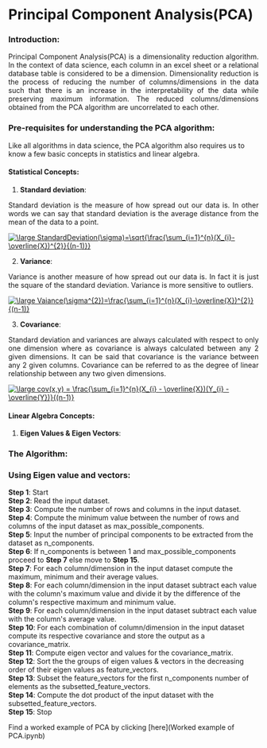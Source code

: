 # Principal Component Analysis(PCA)

### Introduction:

<div align="justify">
Principal Component Analysis(PCA) is a dimensionality reduction algorithm. In the context of data science, each column in an excel sheet or a relational database table is considered to be a dimension. Dimensionality reduction is the process of reducing the number of columns/dimensions in the data such that there is an increase in the interpretability of the data while preserving maximum information. The reduced columns/dimensions obtained from the PCA algorithm are uncorrelated to each other. 
</div>

### Pre-requisites for understanding the PCA algorithm:

Like all algorithms in data science, the PCA algorithm also requires us to know a few basic concepts in statistics and linear algebra. 

#### Statistical Concepts:

1. <b>Standard deviation</b>:<br/>
<div align="justify">Standard deviation is the measure of how spread out our data is. In other words we can say that standard deviation is the average distance from the mean of the data to a point.</div>

<a href="https://www.codecogs.com/eqnedit.php?latex=\large&space;StandardDeviation(\sigma)=\sqrt{\frac{\sum_{i=1}^{n}(X_{i}-\overline{X})^{2}}{(n-1)}}" target="_blank"><img src="https://latex.codecogs.com/gif.latex?\large&space;StandardDeviation(\sigma)=\sqrt{\frac{\sum_{i=1}^{n}(X_{i}-\overline{X})^{2}}{(n-1)}}" title="\large StandardDeviation(\sigma)=\sqrt{\frac{\sum_{i=1}^{n}(X_{i}-\overline{X})^{2}}{(n-1)}}" /></a>

2. <b>Variance</b>:<br/>
<div align="justify">Variance is another measure of how spread out our data is. In fact it is just the square of the standard deviation. Variance is more sensitive to outliers.</div>

<a href="https://www.codecogs.com/eqnedit.php?latex=\large&space;Vaiance(\sigma^{2})=\frac{\sum_{i=1}^{n}(X_{i}-\overline{X})^{2}}{(n-1)}" target="_blank"><img src="https://latex.codecogs.com/gif.latex?\large&space;Vaiance(\sigma^{2})=\frac{\sum_{i=1}^{n}(X_{i}-\overline{X})^{2}}{(n-1)}" title="\large Vaiance(\sigma^{2})=\frac{\sum_{i=1}^{n}(X_{i}-\overline{X})^{2}}{(n-1)}" /></a>

3. <b>Covariance</b>:<br/>
<div align="justify">Standard deviation and variances are always calculated with respect to only one dimension where as covariance is always calculated between any 2 given dimensions. It can be said that covariance is the variance between any 2 given columns. Covariance can be referred to as the degree of linear relationship between any two given dimensions.</div>

<a href="https://www.codecogs.com/eqnedit.php?latex=\large&space;cov(x,y)&space;=&space;\frac{\sum_{i=1}^{n}(X_{i}&space;-&space;\overline{X})(Y_{i}&space;-&space;\overline{Y})}{(n-1)}" target="_blank"><img src="https://latex.codecogs.com/gif.latex?\large&space;cov(x,y)&space;=&space;\frac{\sum_{i=1}^{n}(X_{i}&space;-&space;\overline{X})(Y_{i}&space;-&space;\overline{Y})}{(n-1)}" title="\large cov(x,y) = \frac{\sum_{i=1}^{n}(X_{i} - \overline{X})(Y_{i} - \overline{Y})}{(n-1)}" /></a>

#### Linear Algebra Concepts:

1. <b> Eigen Values & Eigen Vectors</b>:</br>


### The Algorithm:

### Using Eigen value and vectors:

<b>Step 1</b>: Start</br>
<b>Step 2</b>: Read the input dataset.</br>
<b>Step 3</b>: Compute the number of rows and columns in the input dataset.</br>
<b>Step 4</b>: Compute the minimum value between the number of rows and columns of the input dataset as max_possible_components.</br>
<b>Step 5</b>: Input the number of principal components to be extracted from the dataset as n_components.</br>
<b>Step 6</b>: If n_components is between 1 and max_possible_components proceed to <b>Step 7</b> else move to <b>Step 15</b>.</br>
<b>Step 7</b>: For each column/dimension in the input dataset compute the maximum, minimum and their average values.</br>
<b>Step 8</b>: For each column/dimension in the input dataset subtract each value with the column's maximum value and divide it by the difference of the column's respective maximum and minimum value. </br>
<b>Step 9</b>: For each column/dimension in the input dataset subtract each value with the column's average value. </br>
<b>Step 10</b>: For each combination of column/dimension in the input dataset compute its respective covariance and store the output as a covariance_matrix.</br>
<b>Step 11</b>: Compute eigen vector and values for the covariance_matrix.</br>
<b>Step 12</b>: Sort the the groups of eigen values & vectors in the decreasing order of their eigen values as feature_vectors.</br>
<b>Step 13</b>: Subset the feature_vectors for the first n_components number of elements as the subsetted_feature_vectors.</br>
<b>Step 14</b>: Compute the dot product of the input dataset with the subsetted_feature_vectors.</br>
<b>Step 15</b>: Stop

Find a worked example of PCA by clicking [here](Worked example of PCA.ipynb)